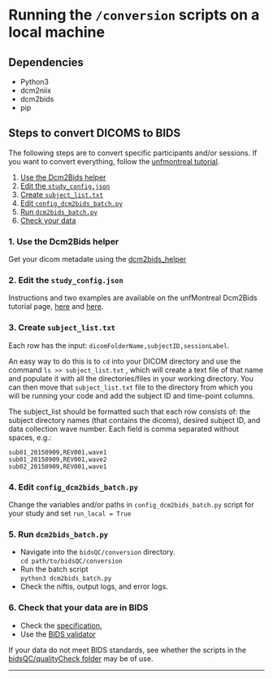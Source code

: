# Running the `/conversion` scripts on a local machine

## Dependencies

- Python3
- dcm2niix
- dcm2bids
- pip

## Steps to convert DICOMS to BIDS

The following steps are to convert specific participants and/or sessions. If you want to convert everything, follow the [unfmontreal tutorial](https://unfmontreal.github.io/Dcm2Bids/docs/2-tutorial/).

1. [Use the Dcm2Bids helper](#local1)
2. [Edit the `study_config.json` ](#local2)
3. [Create `subject_list.txt`](#local3)
4. [Edit `config_dcm2bids_batch.py`](#local4)
5. [Run `dcm2bids_batch.py`](#local5)
6. [Check your data](#local6)

### 1. Use the Dcm2Bids helper <a name="local1">

Get your dicom metadate using the [dcm2bids_helper](https://unfmontreal.github.io/Dcm2Bids/docs/2-tutorial/#dicom-to-nifti-conversion)

### 2. Edit the `study_config.json` <a name="local2">

Instructions and two examples are available on the unfMontreal Dcm2Bids tutorial page, [here](https://unfmontreal.github.io/Dcm2Bids/docs/3-configuration/) and [here](https://unfmontreal.github.io/Dcm2Bids/docs/2-tutorial/#building-the-configuration-file).

### 3. Create `subject_list.txt` <a name="local3">

Each row has the input: `dicomFolderName,subjectID,sessionLabel`.

An easy way to do this is to `cd` into your DICOM directory and use the command `ls >> subject_list.txt` , which will create a text file of that name and populate it with all the directories/files in your working directory. You can then move that `subject_list.txt` file to the directory from which you will be running your code and add the subject ID and time-point columns.

The subject_list should be formatted such that each row consists of: the subject directory names (that contains the dicoms), desired subject ID, and data collection wave number. Each field is comma separated without spaces, e.g.:

```
sub01_20150909,REV001,wave1  
sub01_20150909,REV001,wave2
sub02_20150909,REV001,wave1
```

### 4. Edit `config_dcm2bids_batch.py` <a name="local4">

Change the variables and/or paths in `config_dcm2bids_batch.py` script for your study and set `run_local = True`

### 5. Run `dcm2bids_batch.py` <a name="local4">

- Navigate into the `bidsQC/conversion` directory.  
  `cd path/to/bidsQC/conversion`
- Run the batch script  
  `python3 dcm2bids_batch.py`
- Check the niftis, output logs, and error logs.  

### 6. Check that your data are in BIDS <a name="local6">

- Check the [specification.](https://bids.neuroimaging.io/)
- Use the [BIDS validator](http://incf.github.io/bids-validator)

If your data do not meet BIDS standards, see whether the scripts in the [bidsQC/qualityCheck folder](../qualityCheck) may be of use.

<hr>